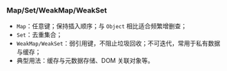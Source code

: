 ### Map/Set/WeakMap/WeakSet

- `Map`：任意键；保持插入顺序；与 `Object` 相比适合频繁增删查；
- `Set`：去重集合；
- `WeakMap/WeakSet`：弱引用键，不阻止垃圾回收；不可迭代，常用于私有数据与缓存；
- 典型用法：缓存与元数据存储、DOM 关联对象等。

